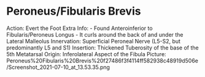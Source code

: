 # Peroneus/Fibularis Brevis

Action: Evert the Foot
Extra Info: - Found Anteroinferior to Fibularis/Peroneus Longus                     - It curls around the back of and under the Lateral Malleolus
Innervation: Superficial Peroneal Nerve (L5-S2, but predominantly L5 and S1)
Insertion: Thickened Tuberosity of the base of the 5th Metatarsal 
Origin: Inferolateral Aspect of the Fibula
Picture: Peroneus%20Fibularis%20Brevis%20f27486f3f4114ff582938c48919d506e/Screenshot_2021-07-10_at_13.53.35.png